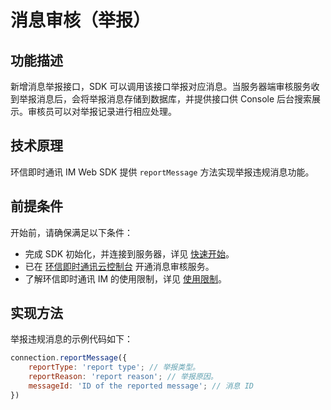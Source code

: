 # 消息审核（举报）

<Toc />

## 功能描述

新增消息举报接口，SDK 可以调用该接口举报对应消息。当服务器端审核服务收到举报消息后，会将举报消息存储到数据库，并提供接口供 Console 后台搜索展示。审核员可以对举报记录进行相应处理。

## 技术原理

环信即时通讯 IM Web SDK 提供 `reportMessage` 方法实现举报违规消息功能。

## 前提条件

开始前，请确保满足以下条件：

- 完成 SDK 初始化，并连接到服务器，详见 [快速开始](quickstart.html)。
- 已在 [环信即时通讯云控制台](https://console.easemob.com/user/login) 开通消息审核服务。
- 了解环信即时通讯 IM 的使用限制，详见 [使用限制](/product/limitation.html)。

## 实现方法

举报违规消息的示例代码如下：

```javascript
connection.reportMessage({
    reportType: 'report type'; // 举报类型。
    reportReason: 'report reason'; // 举报原因。
    messageId: 'ID of the reported message'; // 消息 ID
})
```